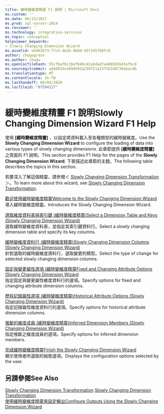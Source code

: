 ```yaml
---
title: 緩時變維度精靈 F1 說明 | Microsoft Docs
ms.custom: ''
ms.date: 06/13/2017
ms.prod: sql-server-2014
ms.reviewer: ''
ms.technology: integration-services
ms.topic: conceptual
helpviewer_keywords:
- Slowly Changing Dimension Wizard
ms.assetid: e4d62b73-77c5-4b26-9b6d-d5f245768fc8
author: chugugrace
ms.author: chugu
ms.openlocfilehash: 55cfbaf6c1bef649c42abdad7a486501643efbc8
ms.sourcegitcommit: ad4d92dce894592a259721a1571b1d8736abacdb
ms.translationtype: MT
ms.contentlocale: zh-TW
ms.lasthandoff: 08/04/2020
ms.locfileid: "87594127"
---
```

# <a name="slowly-changing-dimension-wizard-f1-help"></a><span data-ttu-id="47e01-102">緩時變維度精靈 F1 說明</span><span class="sxs-lookup"><span data-stu-id="47e01-102">Slowly Changing Dimension Wizard F1 Help</span></span>
  <span data-ttu-id="47e01-103">使用 **[緩時變維度精靈]** ，以設定將資料載入至各種類型的緩時變維度。</span><span class="sxs-lookup"><span data-stu-id="47e01-103">Use the **Slowly Changing Dimension Wizard** to configure the loading of data into various types of slowly changing dimensions.</span></span> <span data-ttu-id="47e01-104">此章節提供 **[緩時變維度精靈]** 之頁面的 F1 說明。</span><span class="sxs-lookup"><span data-stu-id="47e01-104">This section provides F1 Help for the pages of the **Slowly Changing Dimension Wizard**.</span></span> <span data-ttu-id="47e01-105">下表描述此章節的主題。</span><span class="sxs-lookup"><span data-stu-id="47e01-105">The following table describes the topics in this section.</span></span>  
  
 <span data-ttu-id="47e01-106">若要深入了解這個精靈，請參閱＜ [Slowly Changing Dimension Transformation](slowly-changing-dimension-transformation.md)＞。</span><span class="sxs-lookup"><span data-stu-id="47e01-106">To learn more about this wizard, see [Slowly Changing Dimension Transformation](slowly-changing-dimension-transformation.md).</span></span>  
  
 [<span data-ttu-id="47e01-107">歡迎使用緩時變維度精靈</span><span class="sxs-lookup"><span data-stu-id="47e01-107">Welcome to the Slowly Changing Dimension Wizard</span></span>](welcome-to-the-slowly-changing-dimension-wizard.md)  
 <span data-ttu-id="47e01-108">導入緩時變維度精靈。</span><span class="sxs-lookup"><span data-stu-id="47e01-108">Introduces the Slowly Changing Dimension Wizard.</span></span>  
  
 [<span data-ttu-id="47e01-109">選取維度資料表與索引鍵 &#40;緩時變維度精靈&#41;</span><span class="sxs-lookup"><span data-stu-id="47e01-109">Select a Dimension Table and Keys &#40;Slowly Changing Dimension Wizard&#41;</span></span>](select-a-dimension-table-and-keys-slowly-changing-dimension-wizard.md)  
 <span data-ttu-id="47e01-110">選取緩時變維度資料表，並指定其索引鍵資料行。</span><span class="sxs-lookup"><span data-stu-id="47e01-110">Select a slowly changing dimension table and specify its key columns.</span></span>  
  
 [<span data-ttu-id="47e01-111">緩時變維度資料行 &#40;緩時變維度精靈&#41;</span><span class="sxs-lookup"><span data-stu-id="47e01-111">Slowly Changing Dimension Columns &#40;Slowly Changing Dimension Wizard&#41;</span></span>](slowly-changing-dimension-columns-slowly-changing-dimension-wizard.md)  
 <span data-ttu-id="47e01-112">針對選取的緩時變維度資料行，選取變更的類型。</span><span class="sxs-lookup"><span data-stu-id="47e01-112">Select the type of change for selected slowly changing dimension columns.</span></span>  
  
 [<span data-ttu-id="47e01-113">固定與變更屬性選項 &#40;緩時變維度精靈</span><span class="sxs-lookup"><span data-stu-id="47e01-113">Fixed and Changing Attribute Options &#40;Slowly Changing Dimension Wizard</span></span>](fixed-and-changing-attribute-options-slowly-changing-dimension-wizard.md)  
 <span data-ttu-id="47e01-114">指定固定與變更屬性維度資料行的選項。</span><span class="sxs-lookup"><span data-stu-id="47e01-114">Specify options for fixed and changing attribute dimension columns.</span></span>  
  
 [<span data-ttu-id="47e01-115">歷程記錄屬性選項 &#40;緩時變維度精靈&#41;</span><span class="sxs-lookup"><span data-stu-id="47e01-115">Historical Attribute Options &#40;Slowly Changing Dimension Wizard&#41;</span></span>](historical-attribute-options-slowly-changing-dimension-wizard.md)  
 <span data-ttu-id="47e01-116">指定記錄屬性維度資料行的選項。</span><span class="sxs-lookup"><span data-stu-id="47e01-116">Specify options for historical attribute dimension columns.</span></span>  
  
 [<span data-ttu-id="47e01-117">推斷的維度成員 &#40;緩時變維度精靈&#41;</span><span class="sxs-lookup"><span data-stu-id="47e01-117">Inferred Dimension Members &#40;Slowly Changing Dimension Wizard&#41;</span></span>](inferred-dimension-members-slowly-changing-dimension-wizard.md)  
 <span data-ttu-id="47e01-118">指定推斷之維度成員的選項。</span><span class="sxs-lookup"><span data-stu-id="47e01-118">Specify options for inferred dimension members.</span></span>  
  
 [<span data-ttu-id="47e01-119">完成緩時變維度精靈</span><span class="sxs-lookup"><span data-stu-id="47e01-119">Finish the Slowly Changing Dimension Wizard</span></span>](finish-the-slowly-changing-dimension-wizard.md)  
 <span data-ttu-id="47e01-120">顯示使用者所選取的組態選項。</span><span class="sxs-lookup"><span data-stu-id="47e01-120">Displays the configuration options selected by the user.</span></span>  
  
## <a name="see-also"></a><span data-ttu-id="47e01-121">另請參閱</span><span class="sxs-lookup"><span data-stu-id="47e01-121">See Also</span></span>  
 <span data-ttu-id="47e01-122">[Slowly Changing Dimension Transformation](slowly-changing-dimension-transformation.md) </span><span class="sxs-lookup"><span data-stu-id="47e01-122">[Slowly Changing Dimension Transformation](slowly-changing-dimension-transformation.md) </span></span>  
 [<span data-ttu-id="47e01-123">使用緩時變維度精靈來設定輸出</span><span class="sxs-lookup"><span data-stu-id="47e01-123">Configure Outputs Using the Slowly Changing Dimension Wizard</span></span>](configure-outputs-using-the-slowly-changing-dimension-wizard.md)  
  
  
